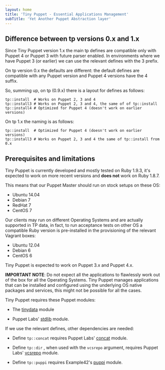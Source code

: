 ```yaml
---
layout: home
title: 'Tiny Puppet - Essential Applications Management'
subTitle: 'Yet Another Puppet Abstraction layer'
---
```


## Difference between tp versions 0.x and 1.x

Since Tiny Puppet version 1.x the main tp defines are compatible only with Puppet 4 or Puppet 3 with future parser enabled. In environments where we have Puppet 3 (or earlier) we can use the relevant defines with the 3 prefix.

On tp version 0.x the defaults are different: the default defines are compatible with any Puppet version and Puppet 4 versions have the 4 suffix.

So, summing up, on tp (0.9.x) there is a layout for defines as follows:

    tp::install  # Works on Puppet 2, 3 and 4
    tp::install3 # Works on Puppet 2, 3 and 4, the same of of tp::install
    tp::install4 # Optimized for Puppet 4 (doesn't work on earlier versions)

On tp 1.x the naming is as follows:

    tp::install  # Optimized for Puppet 4 (doesn't work on earlier versions)
    tp::install3 # Works on Puppet 2, 3 and 4 the same of tp::install from 0.x


## Prerequisites and limitations

Tiny Puppet is currently developed and mostly tested on Ruby 1.9.3, it's expected to work on more recent versions and **does not** work on Ruby 1.8.7.

This means that our Puppet Master should run on stock setups on these OS:
  - Ubuntu 14.04
  - Debian 7
  - RedHat 7
  - CentOS 7

Our clients may run on different Operating Systems and are actually supported in TP data, in fact, to run acceptance tests on other OS a compatible Ruby version is pre-installed in the provisioning of the relevant Vagrant boxes:
  - Ubuntu 12.04
  - Debian 6
  - CentOS 6

Tiny Puppet is expected to work on Puppet 3.x and Puppet 4.x.

**IMPORTANT NOTE**: Do not expect all the applications to flawlessly work out of the box for all the Operating Systems. Tiny Puppet manages applications that can be installed and configured using the underlying OS native packages and services, this might not be possible for all the cases.

Tiny Puppet requires these Puppet modules:

 - The [tinydata](https://github.com/example42/tinydata) module

 - Puppet Labs' [stdlib](https://github.com/puppetlabs/puppetlabs-stdlib) module.

If we use the relevant defines, other dependencies are needed:

  - Define ```tp::concat``` requires Puppet Labs' [concat](https://github.com/puppetlabs/puppetlabs-concat) module.

  - Define ```tp::dir``` , when used with the ```vcsrepo``` argument, requires Puppet Labs' [vcsrepo](https://github.com/puppetlabs/puppetlabs-vcsrepo) module.

  - Define ```tp::puppi``` requires Example42's [puppi](https://github.com/example42/puppi) module.
